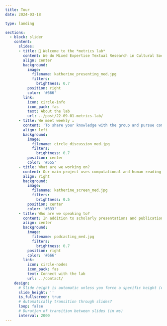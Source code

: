 ```yaml
---
title: Tour
date: 2024-03-18

type: landing

sections:
  - block: slider
    content:
      slides:
      - title: 👋 Welcome to the *metrics lab*
        content: We do Mixed Expertise Textual Research in Cultural Sociology.  
        align: center
        background:
          image:
            filename: katherine_presenting_med.jpg
            filters:
              brightness: 0.7
          position: right
          color: '#666'
        link:
          icon: circle-info
          icon_pack: fas
          text: About the lab
          url: ../post/22-09-01-metrics-lab/
      - title: We meet weekly ☕️
        content: 'To share your knowledge with the group and pursue common research topics together.'
        align: left
        background:
          image:
            filename: circle_discussion_med.jpg
            filters:
              brightness: 0.7
          position: center
          color: '#555'
      - title: What are we working on?
        content: Our main project uses computational and human reading of annual addresses made by presidents of six social science associations to analzye the evolution of social science concepts since 1900. 
        align: right
        background:
          image:
            filename: katherine_screen_med.jpg
            filters:
              brightness: 0.5
          position: center
          color: '#333'
      - title: Who are we speaking to?
        content: In addition to scholarly presentations and publications, the lab works to share our insights about the process of research with a broader audience using multiple media channels. 
        align: center
        background:
          image:
            filename: podcasting_med.jpg
            filters:
              brightness: 0.7
          position: right
          color: '#666'
        link:
          icon: circle-nodes
          icon_pack: fas
          text: Connect with the lab
          url: ../contact/
    design:
      # Slide height is automatic unless you force a specific height (e.g. '400px')
      slide_height: ''
      is_fullscreen: true
      # Automatically transition through slides?
      loop: false
      # Duration of transition between slides (in ms)
      interval: 2000
---
```

